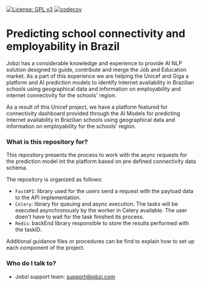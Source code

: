 [![License: GPL v3](https://img.shields.io/badge/License-GPLv3-blue.svg)](https://github.com/Jobzi-Artificial-Intelligence/ziconnect-backend-fastapi/blob/main/LICENSE)
[![codecov](https://codecov.io/gh/Jobzi-Artificial-Intelligence/ziconnect-backend-fastapi/branch/master/graph/badge.svg)](https://codecov.io/gh/Jobzi-Artificial-Intelligence/ziconnect-backend-fastapi)

# Predicting school connectivity and employability in Brazil #

Jobzi has a considerable knowledge and experience to provide AI NLP solution designed to guide, contribute and merge the Job and Education market. As a part of this experience we are helping the Unicef and Giga a platform 
and AI prediction models to identify Internet availability in Brazilian schools using geographical data and information on employability and internet connectivity for the schools' region.

As a result of this Unicef project, we have a platform featured for connectivity dashboard provided through the 
AI Models for predicting Internet availability in Brazilian schools using geographical data and information on employability for the schools' region.

### What is this repository for? ###

This repository presents the process to work with the async requests for the prediction model int the platform based on pre defined connectivity data schema.

The repository is organized as follows:

* `FastAPI`: library used for the users send a request with the payload data to the API implementation.
* `Celery`: library for queuing and async execution. The tasks will be executed asynchronously by the worker in Celery available. The user doen't have to wait for the task finished its process.
* `Redis`: backEnd library responsible to store the results performed with the taskID.

Additional guidance files or procedures can be find to explain how to set up each component of the project.

### Who do I talk to? ###

* Jobzi support team: [support@jobzi.com](mailto:support@jobzi.com)

